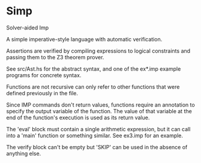# Simp
Solver-aided Imp

A simple imperative-style language with automatic verification.

Assertions are verified by compiling expressions to logical constraints
and passing them to the Z3 theorem prover.

See src/Ast.hs for the abstract syntax, and one of the ex*.imp example
programs for concrete syntax.

Functions are not recursive can only refer to other functions that were
defined previously in the file.

Since IMP commands don't return values, functions require an annotation
to specify the output variable of the function. The value of that
variable at the end of the function's execution is used as its return
value.

The 'eval' block must contain a single arithmetic expression, but it can
call into a 'main' function or something similar. See ex3.imp for an
example.

The verify block can't be empty but 'SKIP' can be used in the absence
of anything else.
